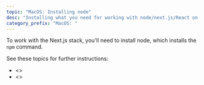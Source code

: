 ```yaml
---
topic: "MacOS: Installing node"
desc: "Installing what you need for working with node/next.js/React on MacOS (e.g. npm command)"
category_prefix: "MacOS: "
---
```


To work with the Next.js stack, you'll need to install node, which installs the `npm` command.

See these topics for further instructions:
* <>
* <>

